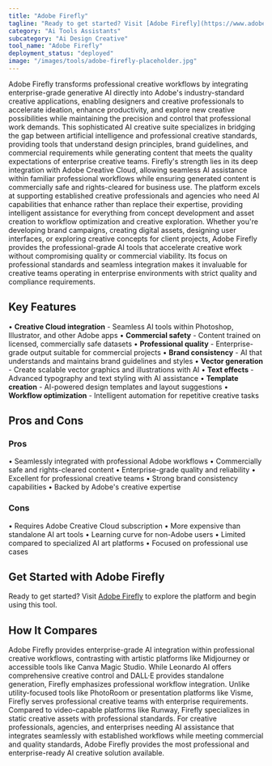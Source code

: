 ```yaml
---
title: "Adobe Firefly"
tagline: "Ready to get started? Visit [Adobe Firefly](https://www.adobe.com/products/firefly.html) to explore the platform and begin using this tool...."
category: "Ai Tools Assistants"
subcategory: "Ai Design Creative"
tool_name: "Adobe Firefly"
deployment_status: "deployed"
image: "/images/tools/adobe-firefly-placeholder.jpg"
---
```

Adobe Firefly transforms professional creative workflows by integrating enterprise-grade generative AI directly into Adobe's industry-standard creative applications, enabling designers and creative professionals to accelerate ideation, enhance productivity, and explore new creative possibilities while maintaining the precision and control that professional work demands. This sophisticated AI creative suite specializes in bridging the gap between artificial intelligence and professional creative standards, providing tools that understand design principles, brand guidelines, and commercial requirements while generating content that meets the quality expectations of enterprise creative teams. Firefly's strength lies in its deep integration with Adobe Creative Cloud, allowing seamless AI assistance within familiar professional workflows while ensuring generated content is commercially safe and rights-cleared for business use. The platform excels at supporting established creative professionals and agencies who need AI capabilities that enhance rather than replace their expertise, providing intelligent assistance for everything from concept development and asset creation to workflow optimization and creative exploration. Whether you're developing brand campaigns, creating digital assets, designing user interfaces, or exploring creative concepts for client projects, Adobe Firefly provides the professional-grade AI tools that accelerate creative work without compromising quality or commercial viability. Its focus on professional standards and seamless integration makes it invaluable for creative teams operating in enterprise environments with strict quality and compliance requirements.

## Key Features

• **Creative Cloud integration** - Seamless AI tools within Photoshop, Illustrator, and other Adobe apps
• **Commercial safety** - Content trained on licensed, commercially safe datasets
• **Professional quality** - Enterprise-grade output suitable for commercial projects
• **Brand consistency** - AI that understands and maintains brand guidelines and styles
• **Vector generation** - Create scalable vector graphics and illustrations with AI
• **Text effects** - Advanced typography and text styling with AI assistance
• **Template creation** - AI-powered design templates and layout suggestions
• **Workflow optimization** - Intelligent automation for repetitive creative tasks

## Pros and Cons

### Pros
• Seamlessly integrated with professional Adobe workflows
• Commercially safe and rights-cleared content
• Enterprise-grade quality and reliability
• Excellent for professional creative teams
• Strong brand consistency capabilities
• Backed by Adobe's creative expertise

### Cons
• Requires Adobe Creative Cloud subscription
• More expensive than standalone AI art tools
• Learning curve for non-Adobe users
• Limited compared to specialized AI art platforms
• Focused on professional use cases

## Get Started with Adobe Firefly

Ready to get started? Visit [Adobe Firefly](https://www.adobe.com/products/firefly.html) to explore the platform and begin using this tool.

## How It Compares

Adobe Firefly provides enterprise-grade AI integration within professional creative workflows, contrasting with artistic platforms like Midjourney or accessible tools like Canva Magic Studio. While Leonardo AI offers comprehensive creative control and DALL·E provides standalone generation, Firefly emphasizes professional workflow integration. Unlike utility-focused tools like PhotoRoom or presentation platforms like Visme, Firefly serves professional creative teams with enterprise requirements. Compared to video-capable platforms like Runway, Firefly specializes in static creative assets with professional standards. For creative professionals, agencies, and enterprises needing AI assistance that integrates seamlessly with established workflows while meeting commercial and quality standards, Adobe Firefly provides the most professional and enterprise-ready AI creative solution available.